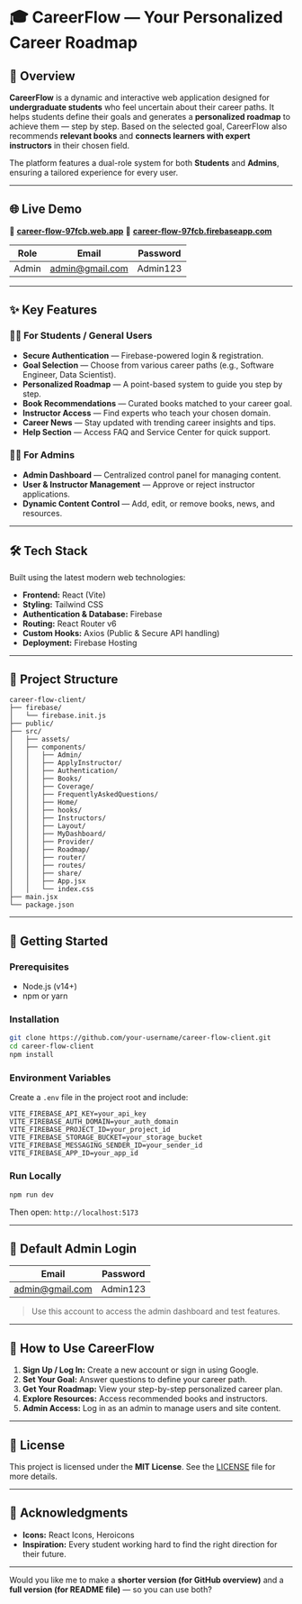 # 🎓 CareerFlow — Your Personalized Career Roadmap

## 📖 Overview

**CareerFlow** is a dynamic and interactive web application designed for **undergraduate students** who feel uncertain about their career paths. It helps students define their goals and generates a **personalized roadmap** to achieve them — step by step. Based on the selected goal, CareerFlow also recommends **relevant books** and **connects learners with expert instructors** in their chosen field.

The platform features a dual-role system for both **Students** and **Admins**, ensuring a tailored experience for every user.

---

## 🌐 Live Demo

🔗 **[career-flow-97fcb.web.app](https://career-flow-97fcb.web.app)**
🔗 **[career-flow-97fcb.firebaseapp.com](https://career-flow-97fcb.firebaseapp.com)**

| **Role** | **Email**                                 | **Password** |
| -------- | ----------------------------------------- | ------------ |
| Admin    | [admin@gmail.com](mailto:admin@gmail.com) | Admin123     |

---

## ✨ Key Features

### 🧑‍🎓 For Students / General Users

* **Secure Authentication** — Firebase-powered login & registration.
* **Goal Selection** — Choose from various career paths (e.g., Software Engineer, Data Scientist).
* **Personalized Roadmap** — A point-based system to guide you step by step.
* **Book Recommendations** — Curated books matched to your career goal.
* **Instructor Access** — Find experts who teach your chosen domain.
* **Career News** — Stay updated with trending career insights and tips.
* **Help Section** — Access FAQ and Service Center for quick support.

### 👨‍💼 For Admins

* **Admin Dashboard** — Centralized control panel for managing content.
* **User & Instructor Management** — Approve or reject instructor applications.
* **Dynamic Content Control** — Add, edit, or remove books, news, and resources.

---

## 🛠️ Tech Stack

Built using the latest modern web technologies:

* **Frontend:** React (Vite)
* **Styling:** Tailwind CSS
* **Authentication & Database:** Firebase
* **Routing:** React Router v6
* **Custom Hooks:** Axios (Public & Secure API handling)
* **Deployment:** Firebase Hosting

---

## 📂 Project Structure

```
career-flow-client/
├── firebase/
│   └── firebase.init.js
├── public/
├── src/
│   ├── assets/
│   ├── components/
│   │   ├── Admin/
│   │   ├── ApplyInstructor/
│   │   ├── Authentication/
│   │   ├── Books/
│   │   ├── Coverage/
│   │   ├── FrequentlyAskedQuestions/
│   │   ├── Home/
│   │   ├── hooks/
│   │   ├── Instructors/
│   │   ├── Layout/
│   │   ├── MyDashboard/
│   │   ├── Provider/
│   │   ├── Roadmap/
│   │   ├── router/
│   │   ├── routes/
│   │   ├── share/
│   │   ├── App.jsx
│   │   └── index.css
├── main.jsx
└── package.json
```

---

## 🚀 Getting Started

### Prerequisites

* Node.js (v14+)
* npm or yarn

### Installation

```bash
git clone https://github.com/your-username/career-flow-client.git
cd career-flow-client
npm install
```

### Environment Variables

Create a `.env` file in the project root and include:

```env
VITE_FIREBASE_API_KEY=your_api_key
VITE_FIREBASE_AUTH_DOMAIN=your_auth_domain
VITE_FIREBASE_PROJECT_ID=your_project_id
VITE_FIREBASE_STORAGE_BUCKET=your_storage_bucket
VITE_FIREBASE_MESSAGING_SENDER_ID=your_sender_id
VITE_FIREBASE_APP_ID=your_app_id
```

### Run Locally

```bash
npm run dev
```

Then open: `http://localhost:5173`

---

## 🔐 Default Admin Login

| **Email**                                 | **Password** |
| ----------------------------------------- | ------------ |
| [admin@gmail.com](mailto:admin@gmail.com) | Admin123     |

> Use this account to access the admin dashboard and test features.

---

## 🎯 How to Use CareerFlow

1. **Sign Up / Log In:** Create a new account or sign in using Google.
2. **Set Your Goal:** Answer questions to define your career path.
3. **Get Your Roadmap:** View your step-by-step personalized career plan.
4. **Explore Resources:** Access recommended books and instructors.
5. **Admin Access:** Log in as an admin to manage users and site content.

---

## 📄 License

This project is licensed under the **MIT License**. See the [LICENSE](LICENSE) file for more details.

---

## 🙏 Acknowledgments

* **Icons:** React Icons, Heroicons
* **Inspiration:** Every student working hard to find the right direction for their future.

---

Would you like me to make a **shorter version (for GitHub overview)** and a **full version (for README file)** — so you can use both?

